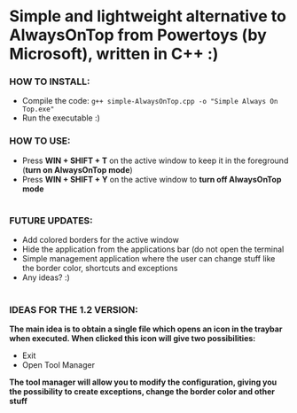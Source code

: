 # Simple and lightweight alternative to AlwaysOnTop from Powertoys (by Microsoft), written in C++ :)

### HOW TO INSTALL:
 - Compile the code: `g++ simple-AlwaysOnTop.cpp -o "Simple Always On Top.exe"`
 - Run the executable :)

### HOW TO USE:
 - Press __WIN + SHIFT + T__ on the active window to keep it in the foreground (__turn on AlwaysOnTop mode__)
 - Press __WIN + SHIFT + Y__ on the active window to __turn off AlwaysOnTop mode__

#

### FUTURE UPDATES:
 - Add colored borders for the active window
 - Hide the application from the applications bar (do not open the terminal
 - Simple management application where the user can change stuff like the border color, shortcuts and exceptions
 - Any ideas? :)

#

### IDEAS FOR THE 1.2 VERSION:
**The main idea is to obtain a single file which opens an icon in the traybar when executed. When clicked this icon will give two possibilities:**
 - Exit
 - Open Tool Manager

**The tool manager will allow you to modify the configuration, giving you the possibility to create exceptions, change the border color and other stuff**

#
